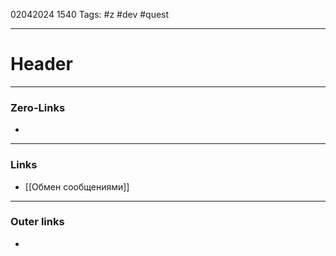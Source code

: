 02042024 1540
Tags: #z #dev #quest 

---
# Header

---
### Zero-Links
- 

---
### Links
- [[Обмен сообщениями]]

---
### Outer links
- 